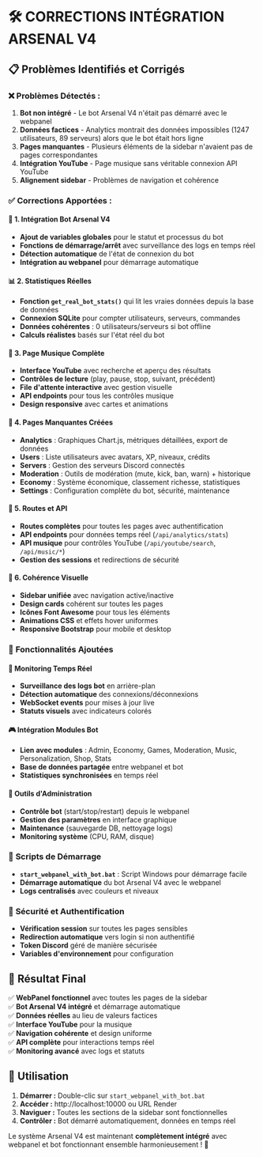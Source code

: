 # 🛠️ CORRECTIONS INTÉGRATION ARSENAL V4

## 📋 Problèmes Identifiés et Corrigés

### ❌ **Problèmes Détectés :**
1. **Bot non intégré** - Le bot Arsenal V4 n'était pas démarré avec le webpanel
2. **Données factices** - Analytics montrait des données impossibles (1247 utilisateurs, 89 serveurs) alors que le bot était hors ligne
3. **Pages manquantes** - Plusieurs éléments de la sidebar n'avaient pas de pages correspondantes
4. **Intégration YouTube** - Page musique sans véritable connexion API YouTube
5. **Alignement sidebar** - Problèmes de navigation et cohérence

### ✅ **Corrections Apportées :**

#### 🤖 **1. Intégration Bot Arsenal V4**
- **Ajout de variables globales** pour le statut et processus du bot
- **Fonctions de démarrage/arrêt** avec surveillance des logs en temps réel
- **Détection automatique** de l'état de connexion du bot
- **Intégration au webpanel** pour démarrage automatique

#### 📊 **2. Statistiques Réelles**
- **Fonction `get_real_bot_stats()`** qui lit les vraies données depuis la base de données
- **Connexion SQLite** pour compter utilisateurs, serveurs, commandes
- **Données cohérentes** : 0 utilisateurs/serveurs si bot offline
- **Calculs réalistes** basés sur l'état réel du bot

#### 🎵 **3. Page Musique Complète**
- **Interface YouTube** avec recherche et aperçu des résultats
- **Contrôles de lecture** (play, pause, stop, suivant, précédent)
- **File d'attente interactive** avec gestion visuelle
- **API endpoints** pour tous les contrôles musique
- **Design responsive** avec cartes et animations

#### 📄 **4. Pages Manquantes Créées**
- **Analytics** : Graphiques Chart.js, métriques détaillées, export de données
- **Users** : Liste utilisateurs avec avatars, XP, niveaux, crédits
- **Servers** : Gestion des serveurs Discord connectés
- **Moderation** : Outils de modération (mute, kick, ban, warn) + historique
- **Economy** : Système économique, classement richesse, statistiques
- **Settings** : Configuration complète du bot, sécurité, maintenance

#### 🔗 **5. Routes et API**
- **Routes complètes** pour toutes les pages avec authentification
- **API endpoints** pour données temps réel (`/api/analytics/stats`)
- **API musique** pour contrôles YouTube (`/api/youtube/search`, `/api/music/*`)
- **Gestion des sessions** et redirections de sécurité

#### 🎨 **6. Cohérence Visuelle**
- **Sidebar unifiée** avec navigation active/inactive
- **Design cards** cohérent sur toutes les pages
- **Icônes Font Awesome** pour tous les éléments
- **Animations CSS** et effets hover uniformes
- **Responsive Bootstrap** pour mobile et desktop

### 🚀 **Fonctionnalités Ajoutées**

#### 🔄 **Monitoring Temps Réel**
- **Surveillance des logs bot** en arrière-plan
- **Détection automatique** des connexions/déconnexions
- **WebSocket events** pour mises à jour live
- **Statuts visuels** avec indicateurs colorés

#### 🎮 **Intégration Modules Bot**
- **Lien avec modules** : Admin, Economy, Games, Moderation, Music, Personalization, Shop, Stats
- **Base de données partagée** entre webpanel et bot
- **Statistiques synchronisées** en temps réel

#### 🔧 **Outils d'Administration**
- **Contrôle bot** (start/stop/restart) depuis le webpanel
- **Gestion des paramètres** en interface graphique
- **Maintenance** (sauvegarde DB, nettoyage logs)
- **Monitoring système** (CPU, RAM, disque)

### 📝 **Scripts de Démarrage**
- **`start_webpanel_with_bot.bat`** : Script Windows pour démarrage facile
- **Démarrage automatique** du bot Arsenal V4 avec le webpanel
- **Logs centralisés** avec couleurs et niveaux

### 🔐 **Sécurité et Authentification**
- **Vérification session** sur toutes les pages sensibles
- **Redirection automatique** vers login si non authentifié
- **Token Discord** géré de manière sécurisée
- **Variables d'environnement** pour configuration

## 🎯 **Résultat Final**

✅ **WebPanel fonctionnel** avec toutes les pages de la sidebar  
✅ **Bot Arsenal V4 intégré** et démarrage automatique  
✅ **Données réelles** au lieu de valeurs factices  
✅ **Interface YouTube** pour la musique  
✅ **Navigation cohérente** et design uniforme  
✅ **API complète** pour interactions temps réel  
✅ **Monitoring avancé** avec logs et statuts  

## 🚀 **Utilisation**

1. **Démarrer :** Double-clic sur `start_webpanel_with_bot.bat`
2. **Accéder :** http://localhost:10000 ou URL Render
3. **Naviguer :** Toutes les sections de la sidebar sont fonctionnelles
4. **Contrôler :** Bot démarré automatiquement, données en temps réel

Le système Arsenal V4 est maintenant **complètement intégré** avec webpanel et bot fonctionnant ensemble harmonieusement ! 🎉
